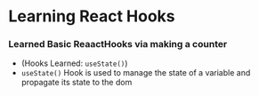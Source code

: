 # Learning React Hooks

### Learned Basic ReaactHooks via making a counter
* (Hooks Learned: ``useState()``)
* ``useState()`` Hook is used to manage the state of a variable and propagate its state to the dom
